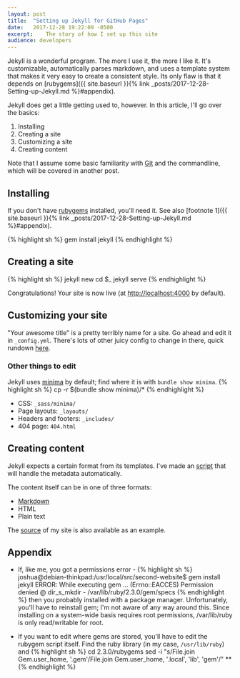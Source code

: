 ```yaml
---
layout:	post
title:	"Setting up Jekyll for GitHub Pages"
date:	2017-12-28 19:22:09 -0500
excerpt:	The story of how I set up this site
audience: developers
---
```


Jekyll is a wonderful program. The more I use it, the more I like it.
It's customizable, automatically parses markdown, and uses a template system
that makes it very easy to create a consistent style. Its only flaw is that
it depends on [rubygems]({{ site.baseurl }}{% link _posts/2017-12-28-Setting-up-Jekyll.md %}#appendix).

Jekyll does get a little getting used to, however.
In this article, I'll go over the basics:
1. Installing
2. Creating a site
3. Customizing a site
4. Creating content

Note that I assume some basic familiarity with [Git](https://git-scm.com/book/en/v2)
and the commandline, which will be covered in another post.

## Installing
If you don't have [rubygems](https://www.ruby-lang.org/en/documentation/installation/)
installed, you'll need it. See also 
[footnote 1]({{ site.baseurl }}{% link _posts/2017-12-28-Setting-up-Jekyll.md %}#appendix).

{% highlight sh %}
gem install jekyll
{% endhighlight %}

## Creating a site
{% highlight sh %}
jekyll new <directory>
cd $_
jekyll serve
{% endhighlight %}

Congratulations! Your site is now live
(at [http://localhost:4000](http://localhost:4000) by default).

## Customizing your site
"Your awesome title" is a pretty terribly name for a site.
Go ahead and edit it in `_config.yml`.
There's lots of other juicy config to change in there,
quick rundown [here](https://jekyllrb.com/docs/configuration/).

### Other things to edit
Jekyll uses [minima](https://jekyll.github.io/minima/)
by default; find where it is with `bundle show minima`.
{% highlight sh %}
cp -r $(bundle show minima)/* <directory>
{% endhighlight %}

- CSS: `_sass/minima/`
- Page layouts: `_layouts/`
- Headers and footers: `_includes/`
- 404 page: `404.html`

## Creating content
Jekyll expects a certain format from its templates. I've made an
[script](https://github.com/jyn514/jyn514.github.io/blob/master/scripts/new_post)
that will handle the metadata automatically.

The content itself can be in one of three formats:
- [Markdown](https://daringfireball.net/projects/markdown/)
- HTML
- Plain text

The [source](https://github.com/jyn514/jyn514.github.io/)
of my site is also available as an example.

## Appendix
- If, like me, you got a permissions error -
{% highlight sh %}
joshua@debian-thinkpad:/usr/local/src/second-website$ gem install jekyll
ERROR:  While executing gem ... (Errno::EACCES)
    Permission denied @ dir_s_mkdir - /var/lib/ruby/2.3.0/gem/specs
{% endhighlight %}
then you probably installed with a package manager. Unfortunately,
you'll have to reinstall gem; I'm not aware of any way around this.
Since installing on a system-wide basis requires root permissions,
/var/lib/ruby is only read/writable for root.

- If you want to edit where gems are stored, you'll have to edit
the rubygem script itself. Find the ruby library (in my case,
`/usr/lib/ruby`) and {% highlight sh %}
cd 2.3.0/rubygems
sed -i "s/File.join Gem.user_home, '.gem'/File.join Gem.user_home, '.local', 'lib', 'gem'/" **
{% endhighlight %}
